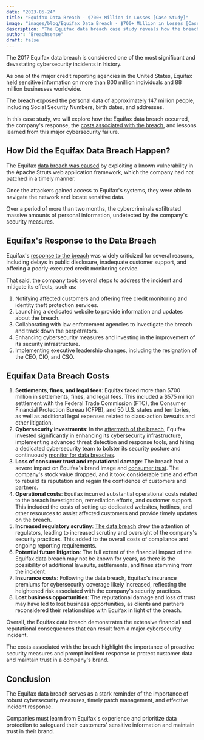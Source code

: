 ```yaml
---
date: "2023-05-24"
title: "Equifax Data Breach - $700+ Million in Losses [Case Study]"
image: "images/blog/Equifax Data Breach - $700+ Million in Losses [Case Study].png"
description: "The Equifax data breach case study reveals how the breach occurred, the company's response, and the costs associated with the breach." 
author: "Breachsense"
draft: false
---
```

The 2017 Equifax data breach is considered one of the most significant and devastating cybersecurity incidents in history. 

As one of the major credit reporting agencies in the United States, Equifax held sensitive information on more than 800 million individuals and 88 million businesses worldwide. 

The breach exposed the personal data of approximately 147 million people, including Social Security Numbers, birth dates, and addresses. 

In this case study, we will explore how the Equifax data breach occurred, the company's response, the [costs associated with the breach](https://www.breachsense.com/blog/cost-of-a-data-breach/), and lessons learned from this major cybersecurity failure.
## How Did the Equifax Data Breach Happen?
The Equifax [data breach was caused](https://www.breachsense.com/blog/data-breach-causes/) by exploiting a known vulnerability in the Apache Struts web application framework, which the company had not patched in a timely manner. 

Once the attackers gained access to Equifax's systems, they were able to navigate the network and locate sensitive data. 

Over a period of more than two months, the cybercriminals exfiltrated massive amounts of personal information, undetected by the company's security measures.
## Equifax's Response to the Data Breach
Equifax's [response to the breach](https://www.breachsense.com/blog/data-breach-response-plan/) was widely criticized for several reasons, including delays in public disclosure, inadequate customer support, and offering a poorly-executed credit monitoring service. 

That said, the company took several steps to address the incident and mitigate its effects, such as:

1. Notifying affected customers and offering free credit monitoring and identity theft protection services.
2. Launching a dedicated website to provide information and updates about the breach.
3. Collaborating with law enforcement agencies to investigate the breach and track down the perpetrators.
4. Enhancing cybersecurity measures and investing in the improvement of its security infrastructure.
5. Implementing executive leadership changes, including the resignation of the CEO, CIO, and CSO.
## Equifax Data Breach Costs
1. **Settlements, fines, and legal fees**: Equifax faced more than $700 million in settlements, fines, and legal fees. This included a $575 million settlement with the Federal Trade Commission (FTC), the Consumer Financial Protection Bureau (CFPB), and 50 U.S. states and territories, as well as additional legal expenses related to class-action lawsuits and other litigation.
2. **Cybersecurity investments**: In the [aftermath of the breach](https://www.breachsense.com/blog/after-a-breach/), Equifax invested significantly in enhancing its cybersecurity infrastructure, implementing advanced threat detection and response tools, and hiring a dedicated cybersecurity team to bolster its security posture and continuously [monitor for data breaches](https://www.breachsense.com).
3. **Loss of consumer trust and reputational damage**: The breach had a severe impact on Equifax's brand image and [consumer trust](https://www.breachsense.com/blog/data-breach-trust/). The company's stock value dropped, and it took considerable time and effort to rebuild its reputation and regain the confidence of customers and partners.
4. **Operational costs**: Equifax incurred substantial operational costs related to the breach investigation, remediation efforts, and customer support. This included the costs of setting up dedicated websites, hotlines, and other resources to assist affected customers and provide timely updates on the breach.
5. **Increased regulatory scrutiny**: [The data breach](https://www.breachsense.com/blog/what-is-a-data-breach/) drew the attention of regulators, leading to increased scrutiny and oversight of the company's security practices. This added to the overall costs of compliance and ongoing reporting requirements.
6. **Potential future litigation**: The full extent of the financial impact of the Equifax data breach may not be known for years, as there is the possibility of additional lawsuits, settlements, and fines stemming from the incident.
7. **Insurance costs**: Following the data breach, Equifax's insurance premiums for cybersecurity coverage likely increased, reflecting the heightened risk associated with the company's security practices.
8. **Lost business opportunities**: The reputational damage and loss of trust may have led to lost business opportunities, as clients and partners reconsidered their relationships with Equifax in light of the breach.

Overall, the Equifax data breach demonstrates the extensive financial and reputational consequences that can result from a major cybersecurity incident. 

The costs associated with the breach highlight the importance of proactive security measures and prompt incident response to protect customer data and maintain trust in a company's brand.
## Conclusion
The Equifax data breach serves as a stark reminder of the importance of robust cybersecurity measures, timely patch management, and effective incident response. 

Companies must learn from Equifax's experience and prioritize data protection to safeguard their customers' sensitive information and maintain trust in their brand.
